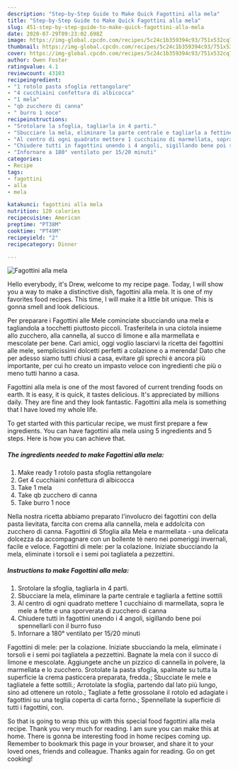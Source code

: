 ```yaml
---
description: "Step-by-Step Guide to Make Quick Fagottini alla mela"
title: "Step-by-Step Guide to Make Quick Fagottini alla mela"
slug: 451-step-by-step-guide-to-make-quick-fagottini-alla-mela
date: 2020-07-29T09:23:02.698Z
image: https://img-global.cpcdn.com/recipes/5c24c1b359394c93/751x532cq70/fagottini-alla-mela-recipe-main-photo.jpg
thumbnail: https://img-global.cpcdn.com/recipes/5c24c1b359394c93/751x532cq70/fagottini-alla-mela-recipe-main-photo.jpg
cover: https://img-global.cpcdn.com/recipes/5c24c1b359394c93/751x532cq70/fagottini-alla-mela-recipe-main-photo.jpg
author: Owen Foster
ratingvalue: 4.1
reviewcount: 43103
recipeingredient:
- "1 rotolo pasta sfoglia rettangolare"
- "4 cucchiaini confettura di albicocca"
- "1 mela"
- "qb zucchero di canna"
- " burro 1 noce"
recipeinstructions:
- "Srotolare la sfoglia, tagliarla in 4 parti."
- "Sbucciare la mela, eliminare la parte centrale e tagliarla a fettine sottili"
- "Al centro di ogni quadrato mettere 1 cucchiaino di marmellata, sopra le mele a fette e una sporverata di zucchero di canna"
- "Chiudere tutti in fagottini unendo i 4 angoli, sigillando bene poi spennellarli con il burro fuso"
- "Infornare a 180° ventilato per 15/20 minuti"
categories:
- Recipe
tags:
- fagottini
- alla
- mela

katakunci: fagottini alla mela 
nutrition: 120 calories
recipecuisine: American
preptime: "PT38M"
cooktime: "PT49M"
recipeyield: "2"
recipecategory: Dinner

---
```



![Fagottini alla mela](https://img-global.cpcdn.com/recipes/5c24c1b359394c93/751x532cq70/fagottini-alla-mela-recipe-main-photo.jpg)

Hello everybody, it's Drew, welcome to my recipe page. Today, I will show you a way to make a distinctive dish, fagottini alla mela. It is one of my favorites food recipes. This time, I will make it a little bit unique. This is gonna smell and look delicious.

Per preparare i Fagottini alle Mele cominciate sbucciando una mela e tagliandola a tocchetti piuttosto piccoli. Trasferitela in una ciotola insieme allo zucchero, alla cannella, al succo di limone e alla marmellata e mescolate per bene. Cari amici, oggi voglio lasciarvi la ricetta dei fagottini alle mele, semplicissimi dolcetti perfetti a colazione o a merenda! Dato che per adesso siamo tutti chiusi a casa, evitare gli sprechi è ancora più importante, per cui ho creato un impasto veloce con ingredienti che più o meno tutti hanno a casa.

Fagottini alla mela is one of the most favored of current trending foods on earth. It is easy, it is quick, it tastes delicious. It's appreciated by millions daily. They are fine and they look fantastic. Fagottini alla mela is something that I have loved my whole life.


To get started with this particular recipe, we must first prepare a few ingredients. You can have fagottini alla mela using 5 ingredients and 5 steps. Here is how you can achieve that.

<!--inarticleads1-->

##### The ingredients needed to make Fagottini alla mela:

1. Make ready 1 rotolo pasta sfoglia rettangolare
1. Get 4 cucchiaini confettura di albicocca
1. Take 1 mela
1. Take qb zucchero di canna
1. Take  burro 1 noce


Nella nostra ricetta abbiamo preparato l&#39;involucro dei fagottini con della pasta lievitata, farcita con crema alla cannella, mela e addolcita con zucchero di canna. Fagottini di Sfoglia alla Mela e marmellata - una delicata dolcezza da accompagnare con un bollente tè nero nei pomeriggi invernali, facile e veloce. Fagottini di mele: per la colazione. Iniziate sbucciando la mela, eliminate i torsoli e i semi poi tagliatela a pezzettini. 

<!--inarticleads2-->

##### Instructions to make Fagottini alla mela:

1. Srotolare la sfoglia, tagliarla in 4 parti.
1. Sbucciare la mela, eliminare la parte centrale e tagliarla a fettine sottili
1. Al centro di ogni quadrato mettere 1 cucchiaino di marmellata, sopra le mele a fette e una sporverata di zucchero di canna
1. Chiudere tutti in fagottini unendo i 4 angoli, sigillando bene poi spennellarli con il burro fuso
1. Infornare a 180° ventilato per 15/20 minuti


Fagottini di mele: per la colazione. Iniziate sbucciando la mela, eliminate i torsoli e i semi poi tagliatela a pezzettini. Bagnate la mela con il succo di limone e mescolate. Aggiungete anche un pizzico di cannella in polvere, la marmellata e lo zucchero. Srotolate la pasta sfoglia, spalmate su tutta la superficie la crema pasticcera preparata, fredda.; Sbucciate le mele e tagliatele a fette sottili.; Arrotolate la sfoglia, partendo dal lato più lungo, sino ad ottenere un rotolo.; Tagliate a fette grossolane il rotolo ed adagiate i fagottini su una teglia coperta di carta forno.; Spennellate la superficie di tutti i fagottini, con. 

So that is going to wrap this up with this special food fagottini alla mela recipe. Thank you very much for reading. I am sure you can make this at home. There is gonna be interesting food in home recipes coming up. Remember to bookmark this page in your browser, and share it to your loved ones, friends and colleague. Thanks again for reading. Go on get cooking!
